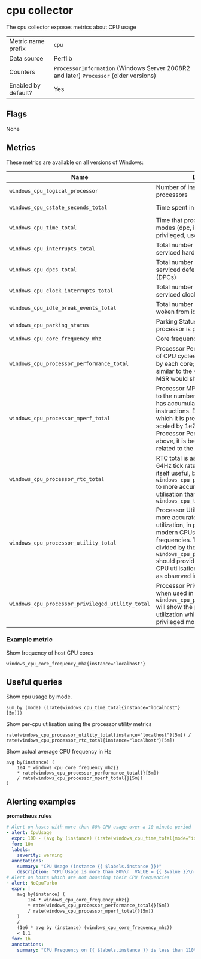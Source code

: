 # cpu collector

The cpu collector exposes metrics about CPU usage

|||
-|-
Metric name prefix  | `cpu`
Data source         | Perflib
Counters            | `ProcessorInformation` (Windows Server 2008R2 and later) `Processor` (older versions)
Enabled by default? | Yes

## Flags

None

## Metrics
These metrics are available on all versions of Windows:

| Name                                             | Description                                                                                                                                                                                                                                                                                                                         | Type    | Labels          |
|--------------------------------------------------|-------------------------------------------------------------------------------------------------------------------------------------------------------------------------------------------------------------------------------------------------------------------------------------------------------------------------------------|---------|-----------------|
| `windows_cpu_logical_processor`            | Number of installed logical processors                                                                                                                                                                                                                                                                                              | counter | `core`, `state` |
| `windows_cpu_cstate_seconds_total`               | Time spent in low-power idle states                                                                                                                                                                                                                                                                                                 | counter | `core`, `state` |
| `windows_cpu_time_total`                         | Time that processor spent in different modes (dpc, idle, interrupt, privileged, user)                                                                                                                                                                                                                                               | counter | `core`, `mode`  |
| `windows_cpu_interrupts_total`                   | Total number of received and serviced hardware interrupts                                                                                                                                                                                                                                                                           | counter | `core`          |
| `windows_cpu_dpcs_total`                         | Total number of received and serviced deferred procedure calls (DPCs)                                                                                                                                                                                                                                                               | counter | `core`          |
| `windows_cpu_clock_interrupts_total`             | Total number of received and serviced clock tick interrupts                                                                                                                                                                                                                                                                         | counter | `core`          |
| `windows_cpu_idle_break_events_total`            | Total number of time processor was woken from idle                                                                                                                                                                                                                                                                                  | counter | `core`          |
| `windows_cpu_parking_status`                     | Parking Status represents whether a processor is parked or not                                                                                                                                                                                                                                                                      | gauge   | `core`          |
| `windows_cpu_core_frequency_mhz`                 | Core frequency in megahertz                                                                                                                                                                                                                                                                                                         | gauge   | `core`          |
| `windows_cpu_processor_performance_total`        | Processor Performance is the number of CPU cycles executing instructions by each core; it is believed to be similar to the value that the APERF MSR would show, were it exposed                                                                                                                                                     | counter | `core`          |
| `windows_cpu_processor_mperf_total`              | Processor MPerf Total is proportioanl to the number of TSC ticks each core has accumulated while executing instructions. Due to the manner in which it is presented, it should be scaled by 1e2 to properly line up with Processor Performance Total. As above, it is believed to be closely related to the MPERF MSR.              | counter | `core`          |
| `windows_cpu_processor_rtc_total`                | RTC total is assumed to represent the 64Hz tick rate in Windows. It is not by itself useful, but can be used with `windows_cpu_processor_utility_total` to more accurately measure CPU utilisation than with `windows_cpu_time_total`                                                                                               | counter | `core`          |
| `windows_cpu_processor_utility_total`            | Processor Utility Total is a newer, more accurate measure of CPU utilization, in particular handling modern CPUs with variant CPU frequencies. The rate of this counter divided by the rate of `windows_cpu_processor_rtc_total` should provide an accurate view of CPU utilisation on modern systems, as observed in Task Manager. | counter | `core`          |
| `windows_cpu_processor_privileged_utility_total` | Processor Privileged Utility Total, when used in a similar fashion to `windows_cpu_processor_utility_total` will show the portion of CPU utilization which is happening in privileged mode.                                                                                                                                         | counter | `core`          |

### Example metric
Show frequency of host CPU cores
```
windows_cpu_core_frequency_mhz{instance="localhost"}
```

## Useful queries
Show cpu usage by mode.
```
sum by (mode) (irate(windows_cpu_time_total{instance="localhost"}[5m]))
```
Show per-cpu utilisation using the processor utility metrics
```
rate(windows_cpu_processor_utility_total{instance="localhost"}[5m]) / rate(windows_cpu_processor_rtc_total{instance="localhost"}[5m])
```
Show actual average CPU frequency in Hz
```
avg by(instance) (
    1e4 * windows_cpu_core_frequency_mhz{}
    * rate(windows_cpu_processor_performance_total{}[5m])
    / rate(windows_cpu_processor_mperf_total{}[5m])
)
```


## Alerting examples
**prometheus.rules**
```yaml
# Alert on hosts with more than 80% CPU usage over a 10 minute period
- alert: CpuUsage
  expr: 100 - (avg by (instance) (irate(windows_cpu_time_total{mode="idle"}[2m])) * 100) > 80
  for: 10m
  labels:
    severity: warning
  annotations:
    summary: "CPU Usage (instance {{ $labels.instance }})"
    description: "CPU Usage is more than 80%\n  VALUE = {{ $value }}\n  LABELS: {{ $labels }}"
# Alert on hosts which are not boosting their CPU frequencies
- alert: NoCpuTurbo
  expr: |
    avg by(instance) (
        1e4 * windows_cpu_core_frequency_mhz{}
        * rate(windows_cpu_processor_performance_total{}[5m])
        / rate(windows_cpu_processor_mperf_total{}[5m])
    )
    /
    (1e6 * avg by (instance) (windows_cpu_core_frequency_mhz))
    < 1.1
  for: 1h
  annotations:
    summary: "CPU Frequency on {{ $labels.instance }} is less than 110% of base frequency, suggesting it is not able to boost.
```
